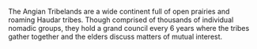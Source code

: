 The Angian Tribelands are a wide continent full of open prairies and roaming Haudar tribes. Though comprised of thousands of individual nomadic groups, they hold a grand council every 6 years where the tribes gather together and the elders discuss matters of mutual interest.